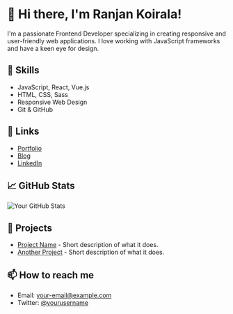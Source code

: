 # 👋 Hi there, I'm Ranjan Koirala!

I'm a passionate Frontend Developer specializing in creating responsive and user-friendly web applications. I love working with JavaScript frameworks and have a keen eye for design. 

## 🌟 Skills
- JavaScript, React, Vue.js
- HTML, CSS, Sass
- Responsive Web Design
- Git & GitHub

## 🔗 Links
- [Portfolio](your-portfolio-link)
- [Blog](your-blog-link)
- [LinkedIn](your-linkedin-link)

## 📈 GitHub Stats
![Your GitHub Stats](https://github-readme-stats.vercel.app/api?username=yourusername&show_icons=true)

## 🚀 Projects
- [Project Name](link) - Short description of what it does.
- [Another Project](link) - Short description of what it does.

## 📫 How to reach me
- Email: [your-email@example.com](mailto:your-email@example.com)
- Twitter: [@yourusername](https://twitter.com/yourusername)
